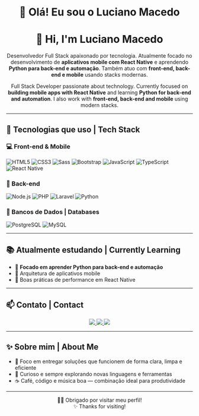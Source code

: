 <h1 align="center">👋 Olá! Eu sou o Luciano Macedo</h1>
<h1 align="center">👋 Hi, I'm Luciano Macedo</h1>

<p align="center">
Desenvolvedor Full Stack apaixonado por tecnologia. Atualmente focado no desenvolvimento de <strong>aplicativos mobile com React Native</strong> e aprendendo <strong>Python para back-end e automação</strong>. Também atuo com <strong>front-end, back-end e mobile</strong> usando stacks modernas.
</p>

<p align="center">
Full Stack Developer passionate about technology. Currently focused on <strong>building mobile apps with React Native</strong> and learning <strong>Python for back-end and automation</strong>. I also work with <strong>front-end, back-end and mobile</strong> using modern stacks.
</p>

---

## 🚀 Tecnologias que uso | Tech Stack

### 💻 Front-end & Mobile

![HTML5](https://img.shields.io/badge/-HTML5-333333?style=flat&logo=html5)
![CSS3](https://img.shields.io/badge/-CSS3-333333?style=flat&logo=css3)
![Sass](https://img.shields.io/badge/-Sass-333333?style=flat&logo=sass)
![Bootstrap](https://img.shields.io/badge/-Bootstrap-333333?style=flat&logo=bootstrap)
![JavaScript](https://img.shields.io/badge/-JavaScript-333333?style=flat&logo=javascript)
![TypeScript](https://img.shields.io/badge/-TypeScript-333333?style=flat&logo=typescript)
![React Native](https://img.shields.io/badge/-React%20Native-333333?style=flat&logo=react)

### 🧠 Back-end

![Node.js](https://img.shields.io/badge/-Node.js-333333?style=flat&logo=node.js)
![PHP](https://img.shields.io/badge/-PHP-333333?style=flat&logo=php)
![Laravel](https://img.shields.io/badge/-Laravel-333333?style=flat&logo=laravel)
![Python](https://img.shields.io/badge/-Python-333333?style=flat&logo=python)

### 💾 Bancos de Dados | Databases

![PostgreSQL](https://img.shields.io/badge/-PostgreSQL-333333?style=flat&logo=postgresql)
![MySQL](https://img.shields.io/badge/-MySQL-333333?style=flat&logo=mysql)

---

## 📚 Atualmente estudando | Currently Learning

- 🐍 **Focado em aprender Python para back-end e automação**
- 🧱 Arquitetura de aplicativos mobile
- 🚀 Boas práticas de performance em React Native


---

## 📫 Contato | Contact

<p align="center">
  <a href="https://github.com/lucianomacedo-info">
    <img src="https://img.shields.io/badge/GitHub-100000?style=flat&logo=github&logoColor=white" />
  </a>
  <!-- Substitua os links abaixo pelos seus -->
  <a href="https://www.linkedin.com/in/seu-linkedin">
    <img src="https://img.shields.io/badge/LinkedIn-0A66C2?style=flat&logo=linkedin&logoColor=white" />
  </a>
  <a href="mailto:seu@email.com">
    <img src="https://img.shields.io/badge/E--mail-D14836?style=flat&logo=gmail&logoColor=white" />
  </a>
</p>

---

## ✨ Sobre mim | About Me

- 🎯 Foco em entregar soluções que funcionem de forma clara, limpa e eficiente
- 🧩 Curioso e sempre explorando novas linguagens e ferramentas
- ☕ Café, código e música boa — combinação ideal para produtividade

---

<div align="center">
  👨‍💻 Obrigado por visitar meu perfil!
   <br>
  ✨ Thanks for visiting!
</div>
